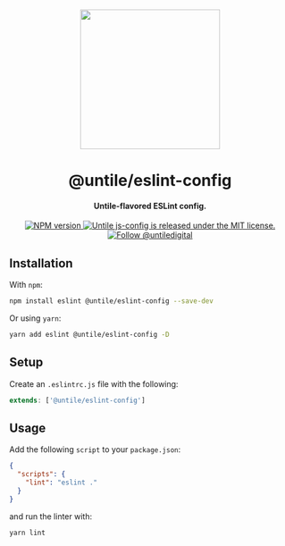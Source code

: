 <p align="center">
  <br><img width="250" src="https://untile.pt/logo.png" /><br>
</p>

<h1 align="center">
  @untile/eslint-config
</h1>

<h4 align="center">
  Untile-flavored ESLint config.
</h4>

<p align="center">
  <a href="https://www.npmjs.com/package/@untile/eslint-config">
    <img src="https://img.shields.io/npm/v/@untile/eslint-config.svg?style=for-the-badge" alt="NPM version" />
  </a>
  <a href="https://github.com/untile/js-configs/blob/main/LICENSE">
    <img src="https://img.shields.io/badge/license-MIT-blue.svg?style=for-the-badge" alt="Untile js-config is released under the MIT license." />
  </a>
  <a href="https://twitter.com/intent/follow?screen_name=untiledigital">
    <img src="https://img.shields.io/twitter/follow/untiledigital.svg?label=Follow%20@untiledigital&style=for-the-badge" alt="Follow @untiledigital" />
  </a>
</p>

## Installation

With `npm`:

```sh
npm install eslint @untile/eslint-config --save-dev
```

Or using `yarn`:

```sh
yarn add eslint @untile/eslint-config -D
```

## Setup

Create an `.eslintrc.js` file with the following:

```js
extends: ['@untile/eslint-config']
```

## Usage

Add the following `script` to your `package.json`:

```json
{
  "scripts": {
    "lint": "eslint ."
  }
}
```

and run the linter with:

```sh
yarn lint
```
